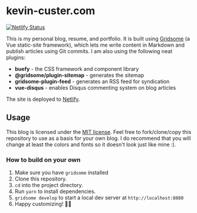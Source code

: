 # kevin-custer.com

[![Netlify Status](https://api.netlify.com/api/v1/badges/d3bafb5b-8882-461e-890a-99d2135f6300/deploy-status)](https://app.netlify.com/sites/kevin-custer/deploys)

This is my personal blog, resume, and portfolio.  It is built using [Gridsome](https://gridsome.org/) (a Vue static-site framework), which lets me write content in Markdown and publish articles using Git commits.  I am also using the following neat plugins:

* **buefy** - the CSS framework and component library
* **@gridsome/plugin-sitemap** - generates the sitemap
* **gridsome-plugin-feed** - generates an RSS feed for syndication
* **vue-disqus** - enables Disqus commenting system on blog articles

The site is deployed to [Netlify](https://netlify.com).

## Usage

This blog is licensed under the [MIT license](LICENSE). Feel free to fork/clone/copy this repository to use as a basis for your own blog. I do recommend that you will change at least the colors and fonts so it doesn't look just like mine :).  

### How to build on your own

1. Make sure you have `gridsome` installed
2. Clone this repository.
3. `cd` into the project directory.
4. Run `yarn` to install dependencies.
5. `gridsome develop` to start a local dev server at `http://localhost:8080`
6. Happy customizing! 🎉🙌
